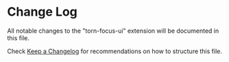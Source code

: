 # Change Log

All notable changes to the "torn-focus-ui" extension will be documented in this file.

Check [Keep a Changelog](http://keepachangelog.com/) for recommendations on how to structure this file.
